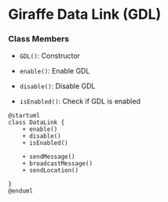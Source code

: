 # Giraffe Data Link (GDL)

### Class Members
- `GDL()`: Constructor

- `enable()`: Enable GDL
- `disable()`: Disable GDL
- `isEnabled()`: Check if GDL is enabled

```plantuml
@startuml
class DataLink {
    + enable()
    + disable()
    + isEnabled()

    + sendMessage()
    + broadcastMessage()
    + sendLocation()

}
@enduml
```

